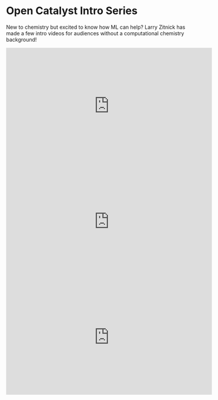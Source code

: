 # Open Catalyst Intro Series

New to chemistry but excited to know how ML can help? Larry Zitnick has made a few intro videos for audiences without a computational chemistry background!

<iframe width="560" height="315" src="https://www.youtube.com/embed/LfnnW6fPkFk?si=XKL2-IH0VJAXuyZL" title="YouTube video player" frameborder="0" allow="accelerometer; autoplay; clipboard-write; encrypted-media; gyroscope; picture-in-picture; web-share" referrerpolicy="strict-origin-when-cross-origin" allowfullscreen></iframe>

<iframe width="560" height="315" src="https://www.youtube.com/embed/vHny-vpg57c?si=tVoYO_lKyrb5vzcv" title="YouTube video player" frameborder="0" allow="accelerometer; autoplay; clipboard-write; encrypted-media; gyroscope; picture-in-picture; web-share" referrerpolicy="strict-origin-when-cross-origin" allowfullscreen></iframe>

<iframe width="560" height="315" src="https://www.youtube.com/embed/HGk48aNfJMo?si=BEf35mZDDTBCAUQx" title="YouTube video player" frameborder="0" allow="accelerometer; autoplay; clipboard-write; encrypted-media; gyroscope; picture-in-picture; web-share" referrerpolicy="strict-origin-when-cross-origin" allowfullscreen></iframe>
